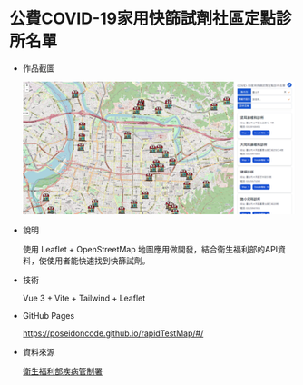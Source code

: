 # 公費COVID-19家用快篩試劑社區定點診所名單

- 作品截圖

  ![image](https://github.com/Poseidoncode/rapidTestMap/blob/main/public/assets/mapimg.png?raw=true)
  
- 說明

  使用 Leaflet + OpenStreetMap 地圖應用做開發，結合衛生福利部的API資料，使使用者能快速找到快篩試劑。

- 技術

  Vue 3 + Vite + Tailwind + Leaflet

- GitHub Pages

  https://poseidoncode.github.io/rapidTestMap/#/


- 資料來源

  [衛生福利部疾病管制署](https://data.cdc.gov.tw/dataset/7a9387f6-57bb-4192-b30b-3b7d8945ad46/resource/aff77243-8104-46a4-92c9-046bccca6941?activity_id=25076e97-4134-4b53-a020-757a9efa12fe&msclkid=33e14ce1bbb211eca1487ffa66737653#collapse-querying)
